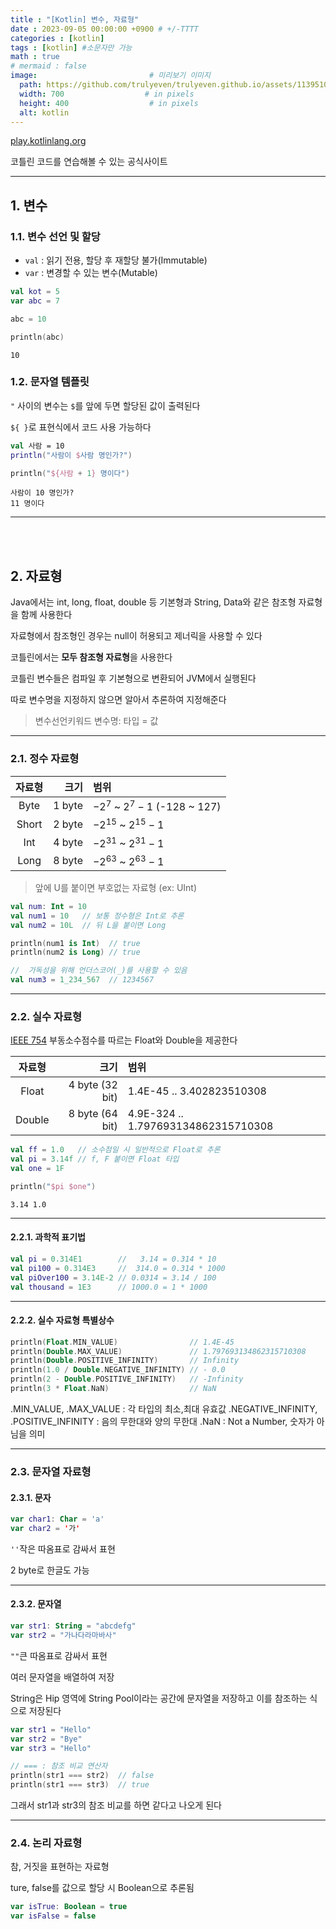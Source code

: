 ```yaml
---
title : "[Kotlin] 변수, 자료형"
date : 2023-09-05 00:00:00 +0900 # +/-TTTT
categories : [kotlin]
tags : [kotlin] #소문자만 가능
math : true
# mermaid : false
image:                         # 미리보기 이미지
  path: https://github.com/trulyeven/trulyeven.github.io/assets/113951017/f75671d4-afc0-4eb0-850d-4e1d5d76f2cb
  width: 700                  # in pixels
  height: 400                  # in pixels
  alt: kotlin
---
```


[play.kotlinlang.org](https://play.kotlinlang.org/)

코틀린 코드를 연습해볼 수 있는 공식사이트

---

## 1. 변수

### 1.1. 변수 선언 및 할당

- `val` : 읽기 전용, 할당 후 재할당 불가(Immutable)
- `var` : 변경할 수 있는 변수(Mutable)


```kotlin
val kot = 5
var abc = 7

abc = 10

println(abc)
```
```
10
```


### 1.2. 문자열 템플릿

`"` 사이의 변수는 `$`를 앞에 두면 할당된 값이 출력된다

`${ }`로 표현식에서 코드 사용 가능하다

```kotlin
val 사람 = 10
println("사람이 $사람 명인가?")

println("${사람 + 1} 명이다")
```
```
사람이 10 명인가?
11 명이다
```

---

<br><br>


## 2. 자료형

Java에서는 int, long, float, double 등 기본형과 String, Data와 같은 참조형 자료형을 함께 사용한다

자료형에서 참조형인 경우는 null이 허용되고 제너릭을 사용할 수 있다

코틀린에서는 **모두 참조형 자료형**을 사용한다

코틀린 변수들은 컴파일 후 기본형으로 변환되어 JVM에서 실행된다

따로 변수명을 지정하지 않으면 알아서 추론하여 지정해준다

> 변수선언키워드 변수명: 타입 = 값

---

### 2.1. 정수 자료형

| 자료형 | 크기 | 범위 |
|:------:|-----:|:-----|
| Byte  | 1 byte | $-2^7$ ~ $2^7-1$ (-128 ~ 127) |
| Short | 2 byte | $-2^{15}$ ~ $2^{15}-1$ |
| Int   | 4 byte | $-2^{31}$ ~ $2^{31}-1$ |
| Long  | 8 byte | $-2^{63}$ ~ $2^{63}-1$ |

> 앞에 U를 붙이면 부호없는 자료형 (ex: UInt)

```kotlin
val num: Int = 10
val num1 = 10   // 보통 정수형은 Int로 추론
val num2 = 10L  // 뒤 L을 붙이면 Long

println(num1 is Int)  // true
println(num2 is Long) // true

//  가독성을 위해 언더스코어(_)를 사용할 수 있음
val num3 = 1_234_567  // 1234567
```

---

### 2.2. 실수 자료형

[IEEE 754](https://ko.wikipedia.org/wiki/IEEE_754) 부동소수점수를 따르는 Float와 Double을 제공한다

| 자료형 | 크기 | 범위 |
|:--:|--:|:--|
| Float  | 4 byte (32 bit) | 1.4E-45 .. 3.402823510308 |
| Double  | 8 byte (64 bit) | 4.9E-324 .. 1.797693134862315710308 |

```kotlin
val ff = 1.0   // 소수점일 시 일반적으로 Float로 추론
val pi = 3.14f // f, F 붙이면 Float 타입
val one = 1F

println("$pi $one")
```
```
3.14 1.0
```

---

#### 2.2.1. 과학적 표기법

```kotlin
val pi = 0.314E1        //   3.14 = 0.314 * 10
val pi100 = 0.314E3     //  314.0 = 0.314 * 1000
val piOver100 = 3.14E-2 // 0.0314 = 3.14 / 100
val thousand = 1E3      // 1000.0 = 1 * 1000
```

---

#### 2.2.2. 실수 자료형 특별상수

```kotlin
println(Float.MIN_VALUE)                // 1.4E-45
println(Double.MAX_VALUE)               // 1.797693134862315710308
println(Double.POSITIVE_INFINITY)       // Infinity
println(1.0 / Double.NEGATIVE_INFINITY) // - 0.0
println(2 - Double.POSITIVE_INFINITY)   // -Infinity
println(3 * Float.NaN)                  // NaN
```

.MIN_VALUE, .MAX_VALUE : 각 타입의 최소,최대 유효값
.NEGATIVE_INFINITY, .POSITIVE_INFINITY : 음의 무한대와 양의 무한대
.NaN : Not a Number, 숫자가 아님을 의미

---

### 2.3. 문자열 자료형

#### 2.3.1. 문자

```kotlin
var char1: Char = 'a'
var char2 = '가'
```

`''`작은 따옴표로 감싸서 표현

2 byte로 한글도 가능

---


#### 2.3.2. 문자열

```kotlin
var str1: String = "abcdefg"
var str2 = "가나다라마바사"
```

`""`큰 따옴표로 감싸서 표현

여러 문자열을 배열하여 저장


String은 Hip 영역에 String Pool이라는 공간에 문자열을 저장하고 이를 참조하는 식으로 저장된다
```kotlin
var str1 = "Hello"
var str2 = "Bye"
var str3 = "Hello"

// === : 참조 비교 연산자
println(str1 === str2)  // false
println(str1 === str3)  // true
```
그래서 str1과 str3의 참조 비교를 하면 같다고 나오게 된다

---

### 2.4. 논리 자료형

참, 거짓을 표현하는 자료형

ture, false를 값으로 할당 시 Boolean으로 추론됨

```kotlin
var isTrue: Boolean = true
var isFalse = false
```
